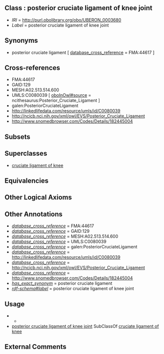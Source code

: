 
## Class : posterior cruciate ligament of knee joint

 * *IRI* = http://purl.obolibrary.org/obo/UBERON_0003680
 * *Label* = posterior cruciate ligament of knee joint

## Synonyms

 * posterior cruciate ligament [ [database_cross_reference](../../ef/oboInOwl#hasDbXref.md) = FMA:44617 ]

## Cross-references

 * FMA:44617
 * GAID:129
 * MESH:A02.513.514.600
 * UMLS:C0080039 [ [oboInOwl#source](../../ce/oboInOwl#source.md) = ncithesaurus:Posterior_Cruciate_Ligament ]
 * galen:PosteriorCruciateLigament
 * http://linkedlifedata.com/resource/umls/id/C0080039
 * http://ncicb.nci.nih.gov/xml/owl/EVS/Posterior_Cruciate_Ligament
 * http://www.snomedbrowser.com/Codes/Details/182445004

## Subsets


## Superclasses

 * [cruciate ligament of knee](../../UBERON/59/UBERON_0006659.md)

## Equivalencies


## Other Logical Axioms


## Other Annotations

 * *[database_cross_reference](../../ef/oboInOwl#hasDbXref.md)* = FMA:44617
 * *[database_cross_reference](../../ef/oboInOwl#hasDbXref.md)* = GAID:129
 * *[database_cross_reference](../../ef/oboInOwl#hasDbXref.md)* = MESH:A02.513.514.600
 * *[database_cross_reference](../../ef/oboInOwl#hasDbXref.md)* = UMLS:C0080039
 * *[database_cross_reference](../../ef/oboInOwl#hasDbXref.md)* = galen:PosteriorCruciateLigament
 * *[database_cross_reference](../../ef/oboInOwl#hasDbXref.md)* = http://linkedlifedata.com/resource/umls/id/C0080039
 * *[database_cross_reference](../../ef/oboInOwl#hasDbXref.md)* = http://ncicb.nci.nih.gov/xml/owl/EVS/Posterior_Cruciate_Ligament
 * *[database_cross_reference](../../ef/oboInOwl#hasDbXref.md)* = http://www.snomedbrowser.com/Codes/Details/182445004
 * *[has_exact_synonym](../../ym/oboInOwl#hasExactSynonym.md)* = posterior cruciate ligament
 * *[rdf-schema#label](../../el/rdf-schema#label.md)* = posterior cruciate ligament of knee joint

## Usage

 * -
 * [posterior cruciate ligament of knee joint](../../UBERON/80/UBERON_0003680.md) SubClassOf [cruciate ligament of knee](../../UBERON/59/UBERON_0006659.md)

## External Comments

